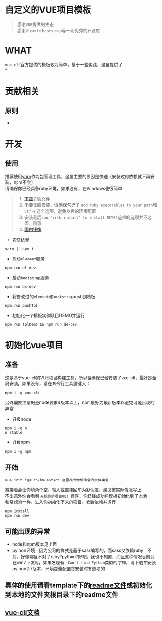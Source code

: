 # 自定义的VUE项目模板
> 感谢`VUE`提供的生态    
> 感谢`elemefe` `bootstrap`等一众优秀的开源库

# WHAT  
`vue-cli`官方提供的模板较为简单，基于一些实践，这里提供了   
* 

# 贡献相关  
## 原则   
* 

# 开发
## 使用
推荐使用[yarn](https://yarnpkg.com/zh-Hans/)作为包管理工具，这里主要的原因是快速（安装过的依赖就不再安装，npm不会）   
请确保你已经具备ruby环境，如果没有，在Windows也很简单    
> 1. [下载](https://rubyinstaller.org/downloads/)安装文件 
> 2. 不要无脑安装，请确保勾选了 `add ruby executables to your path`和 `utf-8` 这个选项，避免以后的环境配置   
> 3. 安装最后`run 'risk install' to install MSYS2`这样的选项并不必须，随意  
> 4. [国内镜像](http://gems.ruby-china.org/)

* 安装依赖  
```
yarn || npm i
```   
* 启动`element`服务     
```
npm run el-dev
```
* 启动`bootstrap`服务     
```
npm run bs-dev
``` 
* 将修改过的`element`和`bootstrap`push到模板 
```
npm run pushTpl
``` 
* 初始化一个模板实例项目DEMO并运行    
```
npm run tplDemo && npm run de-dev
```

# 初始化vue项目
## 准备
这是基于vue-cli的VUE项目构建工具，所以请确保已经安装了vue-cli，最好是全局安装，如果没有，请在命令行工具里键入：
```
npm i -g vue-cli
```
另外需要注意的是node要求4版本以上，npm最好为最新版本以避免可能出现的异常
* 升级node
```
npm i -g n
n stable
```
* 升级npm
```
npm i -g npm
```
## 开始
```$xslt
vue init igauch/hVueStart 这里改成你想命名的文件夹名
```
紧接着会让你填两个空，输入或直接回车为默认值，建议按实际情况写上    
不出意外你会看到 `开始你的项目吧！` 恭喜，你已经成功将模板初始化到了本地  
和常规的一样，进入你初始化下来的项目，安装依赖并运行
```$xslt
npm install
npm run dev
```
## 可能出现的异常
* node和npm版本见上面
* python环境，因为公司的样式是基于sass编写的，而sass又依赖ruby，不对，好像哪里不对？ruby?python?好吧，我也不知道，而且这种情况目前只在win7下发现，如果发现有 ` Can't find Python`类似的字样，请下载并安装python2.7版本，环境变量配置在安装时有选项的
## 具体的使用请看template下的[readme文件](https://github.com/igauch/hVueStart/blob/master/template/README.md)或初始化到本地的文件夹根目录下的readme文件
## [vue-cli文档](https://github.com/vuejs/vue-cli)